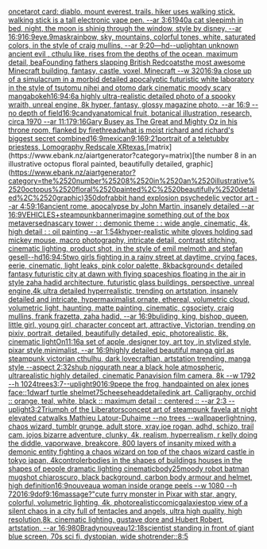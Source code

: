 [once](https://www.ebank.nz/aiartgenerator?category=once)[tarot card: diablo. mount everest. trails. hiker uses walking stick. walking stick is a tall electronic vape pen. --ar 3:6](https://www.ebank.nz/aiartgenerator?category=tarot%2520card%3A%2520diablo.%2520mount%2520everest.%2520trails.%2520hiker%2520uses%2520walking%2520stick.%2520walking%2520stick%2520is%2520a%2520tall%2520electronic%2520vape%2520pen.%2520--ar%25203%3A6)[1940](https://www.ebank.nz/aiartgenerator?category=1940)[a cat sleepimh in bed, night, the moon is shinig through the window, style by disney, --ar 16:9](https://www.ebank.nz/aiartgenerator?category=a%2520cat%2520sleepimh%2520in%2520bed%2C%2520night%2C%2520the%2520moon%2520is%2520shinig%2520through%2520the%2520window%2C%2520style%2520by%2520disney%2C%2520--ar%252016%3A9)[16:9](https://www.ebank.nz/aiartgenerator?category=16%3A9)[eye](https://www.ebank.nz/aiartgenerator?category=eye)[.9](https://www.ebank.nz/aiartgenerator?category=.9)[mask](https://www.ebank.nz/aiartgenerator?category=mask)[rainbow, sky, mountains, colorful tones, white, saturated colors, in the style of craig mullins, --ar 9:20](https://www.ebank.nz/aiartgenerator?category=rainbow%2C%2520sky%2C%2520mountains%2C%2520colorful%2520tones%2C%2520white%2C%2520saturated%2520colors%2C%2520in%2520the%2520style%2520of%2520craig%2520mullins%2C%2520--ar%25209%3A20)[—hd](https://www.ebank.nz/aiartgenerator?category=%E2%80%94hd)[--uplight](https://www.ebank.nz/aiartgenerator?category=--uplight)[an unknown ancient evil , cthulu like, rises from the depths of the ocean,  maximum detail, bea](https://www.ebank.nz/aiartgenerator?category=an%2520unknown%2520ancient%2520evil%2520%2C%2520cthulu%2520like%2C%2520rises%2520from%2520the%2520depths%2520of%2520the%2520ocean%2C%2520%2520maximum%2520detail%2C%2520bea)[Founding fathers slapping British Redcoats](https://www.ebank.nz/aiartgenerator?category=Founding%2520fathers%2520slapping%2520British%2520Redcoats)[the most awesome Minecraft building, fantasy, castle, voxel, Minecraft --w 320](https://www.ebank.nz/aiartgenerator?category=the%2520most%2520awesome%2520Minecraft%2520building%2C%2520fantasy%2C%2520castle%2C%2520voxel%2C%2520Minecraft%2520--w%2520320)[16:9](https://www.ebank.nz/aiartgenerator?category=16%3A9)[a close up of a simulacrum in a morbid detailed apocalyptic futuristic white laboratory in the style of tsutomu nihei and otomo dark cinematic moody scary manga](https://www.ebank.nz/aiartgenerator?category=a%2520close%2520up%2520of%2520a%2520simulacrum%2520in%2520a%2520morbid%2520detailed%2520apocalyptic%2520futuristic%2520white%2520laboratory%2520in%2520the%2520style%2520of%2520tsutomu%2520nihei%2520and%2520otomo%2520dark%2520cinematic%2520moody%2520scary%2520manga)[bokeh](https://www.ebank.nz/aiartgenerator?category=bokeh)[16:9](https://www.ebank.nz/aiartgenerator?category=16%3A9)[4:6](https://www.ebank.nz/aiartgenerator?category=4%3A6)[a highly ultra-realistic detailed photo of a spooky wraith, unreal engine, 8k hyper, fantasy, glossy magazine photo, --ar 16:9 --no depth of field](https://www.ebank.nz/aiartgenerator?category=a%2520highly%2520ultra-realistic%2520detailed%2520photo%2520of%2520a%2520spooky%2520wraith%2C%2520unreal%2520engine%2C%25208k%2520hyper%2C%2520fantasy%2C%2520glossy%2520magazine%2520photo%2C%2520--ar%252016%3A9%2520--no%2520depth%2520of%2520field)[16:9](https://www.ebank.nz/aiartgenerator?category=16%3A9)[candy](https://www.ebank.nz/aiartgenerator?category=candy)[anatomical fruit, botanical illustration, research, circa 1970 --ar 11:17](https://www.ebank.nz/aiartgenerator?category=anatomical%2520fruit%2C%2520botanical%2520illustration%2C%2520research%2C%2520circa%25201970%2520--ar%252011%3A17)[9:16](https://www.ebank.nz/aiartgenerator?category=9%3A16)[Gary Busey as The Great and Mighty Oz in his throne room, flanked by fire](https://www.ebank.nz/aiartgenerator?category=Gary%2520Busey%2520as%2520The%2520Great%2520and%2520Mighty%2520Oz%2520in%2520his%2520throne%2520room%2C%2520flanked%2520by%2520fire)[thread](https://www.ebank.nz/aiartgenerator?category=thread)[what is moist richard and richard's biggest secret combined](https://www.ebank.nz/aiartgenerator?category=what%2520is%2520moist%2520richard%2520and%2520richard%27s%2520biggest%2520secret%2520combined)[16:9](https://www.ebank.nz/aiartgenerator?category=16%3A9)[mexican](https://www.ebank.nz/aiartgenerator?category=mexican)[9:16](https://www.ebank.nz/aiartgenerator?category=9%3A16)[9:21](https://www.ebank.nz/aiartgenerator?category=9%3A21)[portrait of a teletubby priestess, Lomography Redscale XR](https://www.ebank.nz/aiartgenerator?category=portrait%2520of%2520a%2520teletubby%2520priestess%2C%2520Lomography%2520Redscale%2520XR)[texas.](https://www.ebank.nz/aiartgenerator?category=texas.)[matrix](https://www.ebank.nz/aiartgenerator?category=matrix)[the number 8 in an illustrative octopus floral painted, beautifully detailed, graphic](https://www.ebank.nz/aiartgenerator?category=the%2520number%25208%2520in%2520an%2520illustrative%2520octopus%2520floral%2520painted%2C%2520beautifully%2520detailed%2C%2520graphic)[350](https://www.ebank.nz/aiartgenerator?category=350)[dof](https://www.ebank.nz/aiartgenerator?category=dof)[rabbit hand explosion psychedelic vector art --ar 4:5](https://www.ebank.nz/aiartgenerator?category=rabbit%2520hand%2520explosion%2520psychedelic%2520vector%2520art%2520--ar%25204%3A5)[9:16](https://www.ebank.nz/aiartgenerator?category=9%3A16)[ancient rome, apocalypse by John Martin, insanely detailed --ar 16:9](https://www.ebank.nz/aiartgenerator?category=ancient%2520rome%2C%2520apocalypse%2520by%2520John%2520Martin%2C%2520insanely%2520detailed%2520--ar%252016%3A9)[VEHICLES+steampunk](https://www.ebank.nz/aiartgenerator?category=VEHICLES%2Bsteampunk)[](https://www.ebank.nz/aiartgenerator?category=)[banner](https://www.ebank.nz/aiartgenerator?category=banner)[imagine something out of the box metaverse](https://www.ebank.nz/aiartgenerator?category=imagine%2520something%2520out%2520of%2520the%2520box%2520metaverse)[dna](https://www.ebank.nz/aiartgenerator?category=dna)[scary tower : : demonic theme : : wide angle, cinematic, 4k, high detail : : oil painting --ar 1:5](https://www.ebank.nz/aiartgenerator?category=scary%2520tower%2520%3A%2520%3A%2520demonic%2520theme%2520%3A%2520%3A%2520wide%2520angle%2C%2520cinematic%2C%25204k%2C%2520high%2520detail%2520%3A%2520%3A%2520oil%2520painting%2520--ar%25201%3A5)[4k](https://www.ebank.nz/aiartgenerator?category=4k)[hyper-realistic white gloves holding sad mickey mouse, macro photography,  intricate detail, contrast stitching, cinematic lighting, product shot, in the style of emil melmoth and stefan gesell](https://www.ebank.nz/aiartgenerator?category=hyper-realistic%2520white%2520gloves%2520holding%2520sad%2520mickey%2520mouse%2C%2520macro%2520photography%2C%2520%2520intricate%2520detail%2C%2520contrast%2520stitching%2C%2520cinematic%2520lighting%2C%2520product%2520shot%2C%2520in%2520the%2520style%2520of%2520emil%2520melmoth%2520and%2520stefan%2520gesell)[--hd](https://www.ebank.nz/aiartgenerator?category=--hd)[16:9](https://www.ebank.nz/aiartgenerator?category=16%3A9)[4:5](https://www.ebank.nz/aiartgenerator?category=4%3A5)[two girls fighting in a rainy street at daytime, crying faces, eerie, cinematic, light leaks, pink color palette, 8k](https://www.ebank.nz/aiartgenerator?category=two%2520girls%2520fighting%2520in%2520a%2520rainy%2520street%2520at%2520daytime%2C%2520crying%2520faces%2C%2520eerie%2C%2520cinematic%2C%2520light%2520leaks%2C%2520pink%2520color%2520palette%2C%25208k)[background](https://www.ebank.nz/aiartgenerator?category=background)[< detailed fantasy futuristic city at dawn with flying spaceships floating in the air in style zaha hadid architecture, futuristic glass buildings, perspective, unreal engine,4k,ultra detailed hyperrealistic, trending on artstation, insanely detailed and intricate, hypermaximalist,ornate, ethereal, volumetric cloud, volumetric light, haunting, matte painting, cinematic, cgsociety, craig mullins, frank frazetta, zaha hadid, --ar 16:9](https://www.ebank.nz/aiartgenerator?category=%3C%2520detailed%2520fantasy%2520futuristic%2520city%2520at%2520dawn%2520with%2520flying%2520spaceships%2520floating%2520in%2520the%2520air%2520in%2520style%2520zaha%2520hadid%2520architecture%2C%2520futuristic%2520glass%2520buildings%2C%2520perspective%2C%2520unreal%2520engine%2C4k%2Cultra%2520detailed%2520hyperrealistic%2C%2520trending%2520on%2520artstation%2C%2520insanely%2520detailed%2520and%2520intricate%2C%2520hypermaximalist%2Cornate%2C%2520ethereal%2C%2520volumetric%2520cloud%2C%2520volumetric%2520light%2C%2520haunting%2C%2520matte%2520painting%2C%2520cinematic%2C%2520cgsociety%2C%2520craig%2520mullins%2C%2520frank%2520frazetta%2C%2520zaha%2520hadid%2C%2520--ar%252016%3A9)[buliding, king, bishop, queen, little girl, young girl, character concept art, attractive, Victorian, trending on pixiv, portrait, detailed, beautifully detailed, epic, photorealistic, 8k, cinematic light](https://www.ebank.nz/aiartgenerator?category=buliding%2C%2520king%2C%2520bishop%2C%2520queen%2C%2520little%2520girl%2C%2520young%2520girl%2C%2520character%2520concept%2520art%2C%2520attractive%2C%2520Victorian%2C%2520trending%2520on%2520pixiv%2C%2520portrait%2C%2520detailed%2C%2520beautifully%2520detailed%2C%2520epic%2C%2520photorealistic%2C%25208k%2C%2520cinematic%2520light)[On](https://www.ebank.nz/aiartgenerator?category=On)[11:16](https://www.ebank.nz/aiartgenerator?category=11%3A16)[a set of apple ,designer toy, art toy ,in stylized style, pixar style,minimalist, --ar 16:9](https://www.ebank.nz/aiartgenerator?category=a%2520set%2520of%2520apple%2520%2Cdesigner%2520toy%2C%2520art%2520toy%2520%2Cin%2520stylized%2520style%2C%2520pixar%2520style%2Cminimalist%2C%2520--ar%252016%3A9)[highly detailed beautiful manga girl as steampunk victorian cthulhu, dark lovecraftian, artstation trending, manga style --aspect 2:3](https://www.ebank.nz/aiartgenerator?category=highly%2520detailed%2520beautiful%2520manga%2520girl%2520as%2520steampunk%2520victorian%2520cthulhu%2C%2520dark%2520lovecraftian%2C%2520artstation%2520trending%2C%2520manga%2520style%2520--aspect%25202%3A3)[2](https://www.ebank.nz/aiartgenerator?category=2)[shub niggurath near a black hole atmospheric, ultrarealistic highly detailed, cinematic Panavision film camera, 8k --w 1792 --h 1024](https://www.ebank.nz/aiartgenerator?category=shub%2520niggurath%2520near%2520a%2520black%2520hole%2520atmospheric%2C%2520ultrarealistic%2520highly%2520detailed%2C%2520cinematic%2520Panavision%2520film%2520camera%2C%25208k%2520--w%25201792%2520--h%25201024)[trees](https://www.ebank.nz/aiartgenerator?category=trees)[](https://www.ebank.nz/aiartgenerator?category=)[3:7](https://www.ebank.nz/aiartgenerator?category=3%3A7)[--uplight](https://www.ebank.nz/aiartgenerator?category=--uplight)[90](https://www.ebank.nz/aiartgenerator?category=90)[16:9](https://www.ebank.nz/aiartgenerator?category=16%3A9)[pepe the frog, handpainted on alex jones face::1](https://www.ebank.nz/aiartgenerator?category=pepe%2520the%2520frog%2C%2520handpainted%2520on%2520alex%2520jones%2520face%3A%3A1)[dwarf turtle shelmet](https://www.ebank.nz/aiartgenerator?category=dwarf%2520turtle%2520shelmet)[75](https://www.ebank.nz/aiartgenerator?category=75)[cheesehead](https://www.ebank.nz/aiartgenerator?category=cheesehead)[detailed](https://www.ebank.nz/aiartgenerator?category=detailed)[ink art, Calligraphy, orchid :: orange, teal, white, black :: maximum detail :: centered :: --ar 2:3 --uplight](https://www.ebank.nz/aiartgenerator?category=ink%2520art%2C%2520Calligraphy%2C%2520orchid%2520%3A%3A%2520orange%2C%2520teal%2C%2520white%2C%2520black%2520%3A%3A%2520maximum%2520detail%2520%3A%3A%2520centered%2520%3A%3A%2520--ar%25202%3A3%2520--uplight)[3:2](https://www.ebank.nz/aiartgenerator?category=3%3A2)[Triumph of the Liberators](https://www.ebank.nz/aiartgenerator?category=Triumph%2520of%2520the%2520Liberators)[concept art of steampunk favela at night elevated catwalks Mathieu Latour-Duhaime --no trees --wallpaper](https://www.ebank.nz/aiartgenerator?category=concept%2520art%2520of%2520steampunk%2520favela%2520at%2520night%2520elevated%2520catwalks%2520Mathieu%2520Latour-Duhaime%2520--no%2520trees%2520--wallpaper)[lightning, chaos wizard, tumblr grunge, adult store, xray,joe rogan, adhd, schizo, trail cam, jojos bizarre adventure, clunky, 4k, realism, hyperrealism, r kelly doing the diddle, vaporwave, breakcore, 800 layers of insanity mixed with a demonic entity fighting a chaos wizard on top of the chaos wizard castle in tokyo japan, 4k](https://www.ebank.nz/aiartgenerator?category=lightning%2C%2520chaos%2520wizard%2C%2520tumblr%2520grunge%2C%2520adult%2520store%2C%2520xray%2Cjoe%2520rogan%2C%2520adhd%2C%2520schizo%2C%2520trail%2520cam%2C%2520jojos%2520bizarre%2520adventure%2C%2520clunky%2C%25204k%2C%2520realism%2C%2520hyperrealism%2C%2520r%2520kelly%2520doing%2520the%2520diddle%2C%2520vaporwave%2C%2520breakcore%2C%2520800%2520layers%2520of%2520insanity%2520mixed%2520with%2520a%2520demonic%2520entity%2520fighting%2520a%2520chaos%2520wizard%2520on%2520top%2520of%2520the%2520chaos%2520wizard%2520castle%2520in%2520tokyo%2520japan%2C%25204k)[controler](https://www.ebank.nz/aiartgenerator?category=controler)[bodies in the shapes of buildings houses in the shapes of people dramatic lighting cinematic](https://www.ebank.nz/aiartgenerator?category=bodies%2520in%2520the%2520shapes%2520of%2520buildings%2520houses%2520in%2520the%2520shapes%2520of%2520people%2520dramatic%2520lighting%2520cinematic)[body](https://www.ebank.nz/aiartgenerator?category=body)[25](https://www.ebank.nz/aiartgenerator?category=25)[moody robot batman mugshot chiaroscuro, black background, carbon body armour and helmet, high definition](https://www.ebank.nz/aiartgenerator?category=moody%2520robot%2520batman%2520mugshot%2520chiaroscuro%2C%2520black%2520background%2C%2520carbon%2520body%2520armour%2520and%2520helmet%2C%2520high%2520definition)[16:9](https://www.ebank.nz/aiartgenerator?category=16%3A9)[nouveau](https://www.ebank.nz/aiartgenerator?category=nouveau)[a woman inside orange peels --w 1080 --h 720](https://www.ebank.nz/aiartgenerator?category=a%2520woman%2520inside%2520orange%2520peels%2520--w%25201080%2520--h%2520720)[16:9](https://www.ebank.nz/aiartgenerator?category=16%3A9)[dof](https://www.ebank.nz/aiartgenerator?category=dof)[9:16](https://www.ebank.nz/aiartgenerator?category=9%3A16)[massage?"](https://www.ebank.nz/aiartgenerator?category=massage%3F%22)[cute furry monster in Pixar with star, angry, colorful, volumetric lighting, 4k, photorealistic](https://www.ebank.nz/aiartgenerator?category=cute%2520furry%2520monster%2520in%2520Pixar%2520with%2520star%2C%2520angry%2C%2520colorful%2C%2520volumetric%2520lighting%2C%25204k%2C%2520photorealistic)[comic](https://www.ebank.nz/aiartgenerator?category=comic)[galaxies](https://www.ebank.nz/aiartgenerator?category=galaxies)[top view of a silent chaos in a city full of tentacles and angels, ultra high quality, high resolution,8k, cinematic lighting, gustave dore and Hubert Robert, artstation, --ar 16:9](https://www.ebank.nz/aiartgenerator?category=top%2520view%2520of%2520a%2520silent%2520chaos%2520in%2520a%2520city%2520full%2520of%2520tentacles%2520and%2520angels%2C%2520ultra%2520high%2520quality%2C%2520high%2520resolution%2C8k%2C%2520cinematic%2520lighting%2C%2520gustave%2520dore%2520and%2520Hubert%2520Robert%2C%2520artstation%2C%2520--ar%252016%3A9)[80](https://www.ebank.nz/aiartgenerator?category=80)[Brady](https://www.ebank.nz/aiartgenerator?category=Brady)[nouveau](https://www.ebank.nz/aiartgenerator?category=nouveau)[12:18](https://www.ebank.nz/aiartgenerator?category=12%3A18)[scientist standing in front of giant blue screen, 70s sci fi, dystopian, wide shot](https://www.ebank.nz/aiartgenerator?category=scientist%2520standing%2520in%2520front%2520of%2520giant%2520blue%2520screen%2C%252070s%2520sci%2520fi%2C%2520dystopian%2C%2520wide%2520shot)[render::](https://www.ebank.nz/aiartgenerator?category=render%3A%3A)[8:5](https://www.ebank.nz/aiartgenerator?category=8%3A5)
